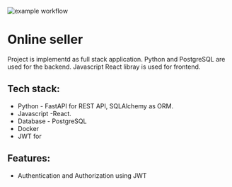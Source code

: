![example workflow](https://github.com/knetsov91/python-NER-project/actions/workflows/python-app.yml/badge.svg?branch=dev)


<h1>Online seller</h1>

<p>Project is implementd as full stack application.
Python and PostgreSQL are used for the backend. Javascript React libray is used for frontend. 
</p>

<h2>Tech stack:</h2>
<ul>
  <li>Python - FastAPI for REST API, SQLAlchemy as ORM.</li>
  <li>Javascript -React.</li>
  <li>Database - PostgreSQL</li>
  <li>Docker</li>
  <li>JWT for </li>
</ul>

<h2>Features:</h2>
<ul>
  <li>Authentication and Authorization using JWT</li>
</ul>
